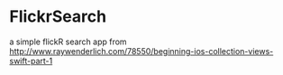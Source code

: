 # FlickrSearch
a simple flickR search app from http://www.raywenderlich.com/78550/beginning-ios-collection-views-swift-part-1


